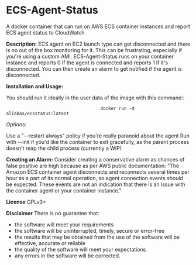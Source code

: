 # ECS-Agent-Status
A docker container that can run on AWS ECS container instances and report ECS agent status to CloudWatch

**Description:** ECS agent on EC2 launch type can get disconnected and there is no out of the box monitoring for it. This can be frustrating, especially if you're using a custom AMI. ECS-Agent-Status runs on your container instance and reports 0 if the agent is connected and reports 1 if it's disconnected. You can then create an alarm to get notified if the agent is disconnected.  

**Installation and Usage:**

You should run it ideally in the user data of the image with this command::

                                        docker run -d aliabas/ecsstatus:latest

*Options:*

Use a "--restart always" policy if you're really paranoid about the agent
Run with --init if you'd like the container to exit gracefully, as the parent process doesn't reap the child process (currently a WIP)

**Creating an Alarm:** Consider creating a conservative alarm as chances of false positive are high because as per AWS public documentation: "The Amazon ECS container agent disconnects and reconnects several times per hour as a part of its normal operation, so agent connection events should be expected. These events are not an indication that there is an issue with the container agent or your container instance." 

**License**
GPLv3+

**Disclaimer**
There is no guarantee that:

- the software will meet your requirements
- the software will be uninterrupted, timely, secure or error-free
- the results that may be obtained from the use of the software will be effective, accurate or reliable
- the quality of the software will meet your expectations
- any errors in the software will be corrected.